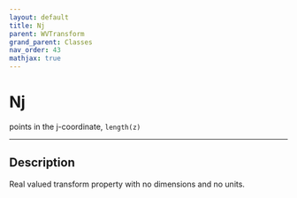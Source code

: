 ```yaml
---
layout: default
title: Nj
parent: WVTransform
grand_parent: Classes
nav_order: 43
mathjax: true
---
```


#  Nj

points in the j-coordinate, `length(z)`


---

## Description
Real valued transform property with no dimensions and no units.


